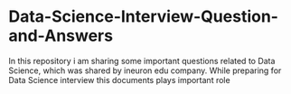 # Data-Science-Interview-Question-and-Answers
In this repository i am sharing some important questions related to Data Science, which was shared by ineuron edu company. While preparing for Data Science interview this documents plays important role
